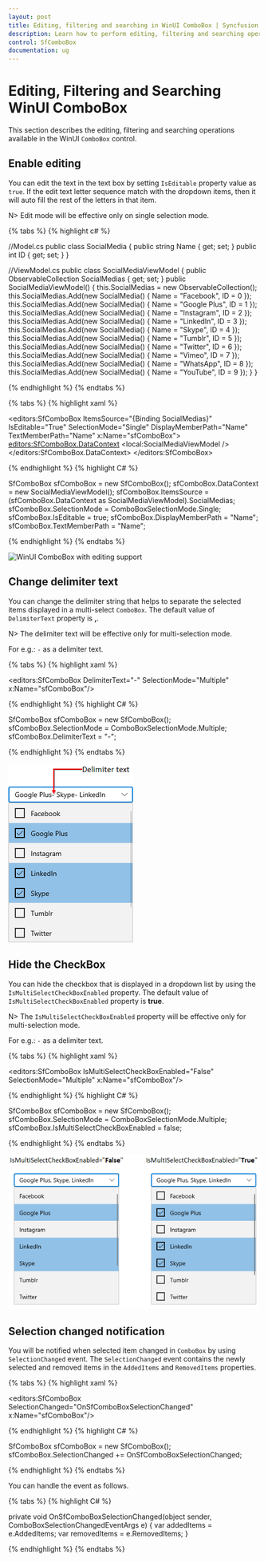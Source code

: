 ```yaml
---
layout: post
title: Editing, filtering and searching in WinUI ComboBox | Syncfusion
description: Learn how to perform editing, filtering and searching operation in Syncfusion WinUI ComboBox (SfComboBox) control.
control: SfComboBox
documentation: ug
---
```


# Editing, Filtering and Searching WinUI ComboBox

This section describes the editing, filtering and searching operations available in the WinUI `ComboBox` control.

## Enable editing

You can edit the text in the text box by setting `IsEditable` property value as `true`. If the edit text letter sequence match with the dropdown items, then it will auto fill the rest of the letters in that item.

N> Edit mode will be effective only on single selection mode.

{% tabs %}
{% highlight c# %}

//Model.cs
public class SocialMedia
{
    public string Name { get; set; }
    public int ID { get; set; }
}

//ViewModel.cs
public class SocialMediaViewModel
{
    public ObservableCollection<SocialMedia> SocialMedias { get; set; }
    public SocialMediaViewModel()
    {
        this.SocialMedias = new ObservableCollection<SocialMedia>();
        this.SocialMedias.Add(new SocialMedia() { Name = "Facebook", ID = 0 });
        this.SocialMedias.Add(new SocialMedia() { Name = "Google Plus", ID = 1 });
        this.SocialMedias.Add(new SocialMedia() { Name = "Instagram", ID = 2 });
        this.SocialMedias.Add(new SocialMedia() { Name = "LinkedIn", ID = 3 });
        this.SocialMedias.Add(new SocialMedia() { Name = "Skype", ID = 4 });
        this.SocialMedias.Add(new SocialMedia() { Name = "Tumblr", ID = 5 });
        this.SocialMedias.Add(new SocialMedia() { Name = "Twitter", ID = 6 });
        this.SocialMedias.Add(new SocialMedia() { Name = "Vimeo", ID = 7 });
        this.SocialMedias.Add(new SocialMedia() { Name = "WhatsApp", ID = 8 });
        this.SocialMedias.Add(new SocialMedia() { Name = "YouTube", ID = 9 });
    }
}

{% endhighlight %}
{% endtabs %}

{% tabs %}
{% highlight xaml %}

<editors:SfComboBox
    ItemsSource="{Binding SocialMedias}"
    IsEditable="True"
    SelectionMode="Single"
    DisplayMemberPath="Name"
    TextMemberPath="Name"
    x:Name="sfComboBox">
    <editors:SfComboBox.DataContext>
        <local:SocialMediaViewModel />
    </editors:SfComboBox.DataContext>
</editors:SfComboBox>

{% endhighlight %}
{% highlight C# %}

SfComboBox sfComboBox = new SfComboBox();
sfComboBox.DataContext = new SocialMediaViewModel();
sfComboBox.ItemsSource = (sfComboBox.DataContext as SocialMediaViewModel).SocialMedias;
sfComboBox.SelectionMode = ComboBoxSelectionMode.Single;
sfComboBox.IsEditable = true;
sfComboBox.DisplayMemberPath = "Name";
sfComboBox.TextMemberPath = "Name";

{% endhighlight %}
{% endtabs %}

![WinUI ComboBox with editing support](Editing-Filtering-Searching_images/winui-combobox-editing.png)

## Change delimiter text

You can change the delimiter string that helps to separate the selected items displayed in a multi-select `ComboBox`. The default value of `DelimiterText` property is **,**.

N> The delimiter text will be effective only for multi-selection mode.

For e.g.: `-` as a delimiter text.

{% tabs %}
{% highlight xaml %}

<editors:SfComboBox
    DelimiterText="-"
    SelectionMode="Multiple"
    x:Name="sfComboBox"/>

{% endhighlight %}
{% highlight C# %}

SfComboBox sfComboBox = new SfComboBox();
sfComboBox.SelectionMode = ComboBoxSelectionMode.Multiple;
sfComboBox.DelimiterText = "-";

{% endhighlight %}
{% endtabs %}

![WinUI ComboBox seperate the selected items using delimiter text.](Selection_images/winui-combobox-delimiter-text.png)

## Hide the CheckBox

You can hide the checkbox that is displayed in a dropdown list by using the `IsMultiSelectCheckBoxEnabled` property. The default value of `IsMultiSelectCheckBoxEnabled` property is **true**.

N> The `IsMultiSelectCheckBoxEnabled` property will be effective only for multi-selection mode.

For e.g.: `-` as a delimiter text.

{% tabs %}
{% highlight xaml %}

<editors:SfComboBox
    IsMultiSelectCheckBoxEnabled="False"
    SelectionMode="Multiple"
    x:Name="sfComboBox"/>

{% endhighlight %}
{% highlight C# %}

SfComboBox sfComboBox = new SfComboBox();
sfComboBox.SelectionMode = ComboBoxSelectionMode.Multiple;
sfComboBox.IsMultiSelectCheckBoxEnabled = false;

{% endhighlight %}
{% endtabs %}

![WinUI ComboBox hide the checkbox in dropdown list.](Selection_images/winui-combobox-IsMultiSelectCheckBoxEnabled.png)

## Selection changed notification

You will be notified when selected item changed in `ComboBox` by using `SelectionChanged` event. The `SelectionChanged` event contains the newly selected and removed items in the `AddedItems` and `RemovedItems` properties.

{% tabs %}
{% highlight xaml %}

<editors:SfComboBox
    SelectionChanged="OnSfComboBoxSelectionChanged"
    x:Name="sfComboBox"/>

{% endhighlight %}
{% highlight C# %}

SfComboBox sfComboBox = new SfComboBox();
sfComboBox.SelectionChanged += OnSfComboBoxSelectionChanged;

{% endhighlight %}
{% endtabs %}

You can handle the event as follows.

{% tabs %}
{% highlight C# %}

private void OnSfComboBoxSelectionChanged(object sender, ComboBoxSelectionChangedEventArgs e)
{
    var addedItems = e.AddedItems;
    var removedItems = e.RemovedItems;
}

{% endhighlight %}
{% endtabs %}

